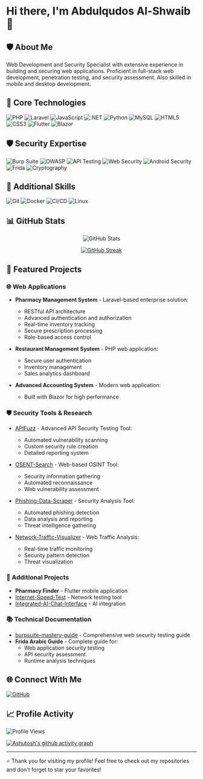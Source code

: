 # Hi there, I'm Abdulqudos Al-Shwaib 👋

## 🛡️ About Me
Web Development and Security Specialist with extensive experience in building and securing web applications. Proficient in full-stack web development, penetration testing, and security assessment. Also skilled in mobile and desktop development.

## 🔧 Core Technologies
![PHP](https://img.shields.io/badge/-PHP-777BB4?style=flat-square&logo=php&logoColor=white)
![Laravel](https://img.shields.io/badge/-Laravel-FF2D20?style=flat-square&logo=laravel&logoColor=white)
![JavaScript](https://img.shields.io/badge/-JavaScript-F7DF1E?style=flat-square&logo=javascript&logoColor=black)
![.NET](https://img.shields.io/badge/-.NET-512BD4?style=flat-square&logo=dotnet&logoColor=white)
![Python](https://img.shields.io/badge/-Python-3776AB?style=flat-square&logo=Python&logoColor=white)
![MySQL](https://img.shields.io/badge/-MySQL-4479A1?style=flat-square&logo=mysql&logoColor=white)
![HTML5](https://img.shields.io/badge/-HTML5-E34F26?style=flat-square&logo=html5&logoColor=white)
![CSS3](https://img.shields.io/badge/-CSS3-1572B6?style=flat-square&logo=css3&logoColor=white)
![Flutter](https://img.shields.io/badge/-Flutter-02569B?style=flat-square&logo=flutter&logoColor=white)
![Blazor](https://img.shields.io/badge/-Blazor-512BD4?style=flat-square&logo=blazor&logoColor=white)

## 🛡️ Security Expertise
![Burp Suite](https://img.shields.io/badge/-Burp%20Suite-FF6633?style=flat-square&logo=burp-suite&logoColor=white)
![OWASP](https://img.shields.io/badge/-OWASP-000000?style=flat-square&logo=owasp&logoColor=white)
![API Testing](https://img.shields.io/badge/-API%20Testing-009688?style=flat-square&logo=postman&logoColor=white)
![Web Security](https://img.shields.io/badge/-Web%20Security-000000?style=flat-square&logo=security&logoColor=white)
![Android Security](https://img.shields.io/badge/-Android%20Security-3DDC84?style=flat-square&logo=android&logoColor=white)
![Frida](https://img.shields.io/badge/-Frida-00ADD8?style=flat-square&logo=frida&logoColor=white)
![Cryptography](https://img.shields.io/badge/-Cryptography-276DC3?style=flat-square&logo=data:image/png;base64,iVBORw0KGgoAAAANSUhEUgAAAA4AAAAOCAYAAAAfSC3RAAAABHNCSVQICAgIfAhkiAAAAAlwSFlzAAAA7AAAAOwBeShxvQAAABl0RVh0U29mdHdhcmUAd3d3Lmlua3NjYXBlLm9yZ5vuPBoAAADSSURBVCiRrdKxSgNBFIXhb9dgKzZiYSUopHBbwd4HsLSMjY2FXWK5rQQ7BSsrK4sUgkWKPICFVkJYJJWVFsklxYAiuza7kHXBU907c+bMnWGO0mKNHzzgDu2i/xUjzLHAAXawhwE+UcHeCn6IKeYB7eAFm0X/GXeBjvG4YjvFZ0A/0QRHa0Cv+AvoBZ20wA0+8IwLHK6wRfSVBo+4xWkKvR6O8YSrFDpLwQlOVuyr/+2jGdpwHtDNGnCGVmhjFPoa/vbfNvCOl9D3/xkLzX5yCw3qC+tWgQAAAABJRU5ErkJggg==)

## 🔨 Additional Skills
![Git](https://img.shields.io/badge/-Git-F05032?style=flat-square&logo=git&logoColor=white)
![Docker](https://img.shields.io/badge/-Docker-2496ED?style=flat-square&logo=docker&logoColor=white)
![CI/CD](https://img.shields.io/badge/-CI%2FCD-4A154B?style=flat-square&logo=github-actions&logoColor=white)
![Linux](https://img.shields.io/badge/-Linux-FCC624?style=flat-square&logo=linux&logoColor=black)

## 📊 GitHub Stats

<div align="center">
  
<!-- GitHub Stats Card with animations and icons -->
![GitHub Stats](https://github-readme-stats.vercel.app/api?username=Al-shwaib&show_icons=true&theme=tokyonight&hide_border=true&include_all_commits=true&count_private=true)

<!-- GitHub Streak Stats -->
[![GitHub Streak](https://github-readme-streak-stats.herokuapp.com/?user=Al-shwaib&theme=tokyonight&hide_border=true)](https://github.com/Al-shwaib)

<!-- Most Used Languages - Donut Chart -->
<!-- [![Top Languages](https://github-readme-stats.vercel.app/api/top-langs/?username=Al-shwaib&layout=donut&theme=tokyonight&hide_border=true&langs_count=8)](https://github.com/Al-shwaib) -->

</div>

## 🚀 Featured Projects

### 🌐 Web Applications
- **Pharmacy Management System** - Laravel-based enterprise solution:
  - RESTful API architecture
  - Advanced authentication and authorization
  - Real-time inventory tracking
  - Secure prescription processing
  - Role-based access control

- **Restaurant Management System** - PHP web application:
  - Secure user authentication
  - Inventory management
  - Sales analytics dashboard

- **Advanced Accounting System** - Modern web application:
  - Built with Blazor for high performance

### 🛡️ Security Tools & Research
- [APIFuzz](https://github.com/Al-shwaib/APIFuzz) - Advanced API Security Testing Tool:
  - Automated vulnerability scanning
  - Custom security rule creation
  - Detailed reporting system

- [OSENT-Search](https://github.com/Al-shwaib/OSENT-Search) - Web-based OSINT Tool:
  - Security information gathering
  - Automated reconnaissance
  - Web vulnerability assessment

- [Phishing-Data-Scraper](https://github.com/Al-shwaib/Phishing-Data-Scraper) - Security Analysis Tool:
  - Automated phishing detection
  - Data analysis and reporting
  - Threat intelligence gathering

- [Network-Traffic-Visualizer](https://github.com/Al-shwaib/Network-Traffic-Visualizer) - Web Traffic Analysis:
  - Real-time traffic monitoring
  - Security pattern detection
  - Threat visualization

### 📱 Additional Projects
- **Pharmacy Finder** - Flutter mobile application
- [Internet-Speed-Test](https://github.com/Al-shwaib/Internet-Speed-Test) - Network testing tool
- [Integrated-AI-Chat-Interface](https://github.com/Al-shwaib/Integrated-AI-Chat-Interface) - AI integration

### 📚 Technical Documentation
- [burpsuite-mastery-guide](https://github.com/Al-shwaib/burpsuite-mastery-guide) - Comprehensive web security testing guide
- **Frida Arabic Guide** - Complete guide for:
  - Web application security testing
  - API security assessment
  - Runtime analysis techniques

## 🌐 Connect With Me
[![GitHub](https://img.shields.io/badge/-GitHub-181717?style=flat-square&logo=github&logoColor=white)](https://github.com/Al-shwaib)

## 📈 Profile Activity
<!-- Profile Views Counter -->
![Profile Views](https://komarev.com/ghpvc/?username=Al-shwaib&color=blue&style=flat-square)

<!-- Activity Graph -->
[![Ashutosh's github activity graph](https://github-readme-activity-graph.vercel.app/graph?username=Al-shwaib&theme=tokyo-night&hide_border=true)](https://github.com/Al-shwaib)

---
⭐ Thank you for visiting my profile! Feel free to check out my repositories and don't forget to star your favorites!
